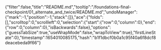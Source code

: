 {"filter":false,"title":"README.md","tooltip":"/foundations-final-checkpoint/01_alternate_and_twice/README.md","undoManager":{"mark":-1,"position":-1,"stack":[]},"ace":{"folds":[],"scrolltop":0,"scrollleft":0,"selection":{"start":{"row":0,"column":0},"end":{"row":0,"column":0},"isBackwards":false},"options":{"guessTabSize":true,"useWrapMode":false,"wrapToView":true},"firstLineState":0},"timestamp":1654010085175,"hash":"b1f1dbcf0b0a1c95f40a6f8dcf8deacebeda9f66"}